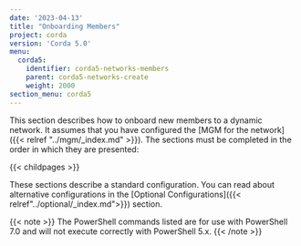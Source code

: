 ```yaml
---
date: '2023-04-13'
title: "Onboarding Members"
project: corda
version: 'Corda 5.0'
menu:
  corda5:
    identifier: corda5-networks-members
    parent: corda5-networks-create
    weight: 2000
section_menu: corda5
---
```

This section describes how to onboard new members to a dynamic network. It assumes that you have configured the [MGM for the network]({{< relref "../mgm/_index.md" >}}). The sections must be completed in the order in which they are presented:

{{< childpages >}}

These sections describe a standard configuration. You can read about alternative configurations in the [Optional Configurations]({{< relref"../optional/_index.md">}}) section. 

{{< note >}}
The PowerShell commands listed are for use with PowerShell 7.0 and will not execute correctly with PowerShell 5.x.
{{< /note >}}